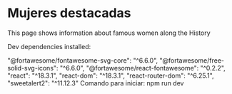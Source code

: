 # Mujeres destacadas

This page shows information about famous women along the History

Dev dependencies installed:

"@fortawesome/fontawesome-svg-core": "^6.6.0",
"@fortawesome/free-solid-svg-icons": "^6.6.0",
"@fortawesome/react-fontawesome": "^0.2.2",
"react": "^18.3.1",
"react-dom": "^18.3.1",
"react-router-dom": "^6.25.1",
"sweetalert2": "^11.12.3"
Comando para iniciar: npm run dev
